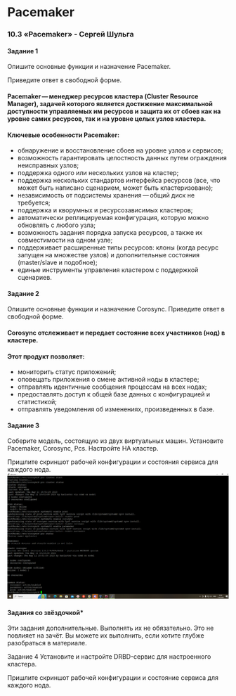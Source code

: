 # Pacemaker
### 10.3 «Pacemaker» - Сергей Шульга

#### Задание 1
Опишите основные функции и назначение Pacemaker.

Приведите ответ в свободной форме.
#### Pacemaker — менеджер ресурсов кластера (Cluster Resource Manager), задачей которого является достижение максимальной доступности управляемых им ресурсов и защита их от сбоев как на уровне самих ресурсов, так и на уровне целых узлов кластера. 

#### Ключевые особенности Pacemaker:
* обнаружение и восстановление сбоев на уровне узлов и сервисов;
* возможность гарантировать целостность данных путем ограждения неисправных узлов;
* поддержка одного или нескольких узлов на кластер;
* поддержка нескольких стандартов интерфейса ресурсов (все, что может быть написано сценарием, может быть кластеризовано);
* независимость от подсистемы хранения — общий диск не требуется;
* поддержка и кворумных и ресурсозависимых кластеров;
* автоматически реплицируемая конфигурация, которую можно обновлять с любого узла;
* возможность задания порядка запуска ресурсов, а также их совместимости на одном узле;
* поддерживает расширенные типы ресурсов: клоны (когда ресурс запущен на множестве узлов) и дополнительные состояния (master/slave и подобное);
* единые инструменты управления кластером с поддержкой сценариев.

#### Задание 2
Опишите основные функции и назначение Corosync.
Приведите ответ в свободной форме.

#### Corosync отслеживает и передает состояние всех участников (нод) в кластере.

#### Этот продукт позволяет:
* мониторить статус приложений;
* оповещать приложения о смене активной ноды в кластере;
* отправлять идентичные сообщения процессам на всех нодах;
* предоставлять доступ к общей базе данных с конфигурацией и статистикой;
* отправлять уведомления об изменениях, произведенных в базе.


#### Задание 3
Соберите модель, состоящую из двух виртуальных машин. Установите Pacemaker, Corosync, Pcs. Настройте HA кластер.

Пришлите скриншот рабочей конфигурации и состояния сервиса для каждого нода.
![alt text](https://github.com/SergeiShulga/Pacemaker/blob/main/img/01.png)
#### Задания со звёздочкой*
Эти задания дополнительные. Выполнять их не обязательно. Это не повлияет на зачёт. Вы можете их выполнить, если хотите глубже разобраться в материале.

Задание 4
Установите и настройте DRBD-сервис для настроенного кластера.

Пришлите скриншот рабочей конфигурации и состояние сервиса для каждого нода.

